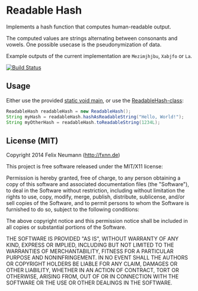 Readable Hash
=============

Implements a hash function that computes human-readable output.

The computed values are strings alternating between consonants and vowels. One possible usecase is the pseudonymization of data.

Example outputs of the current implementation are `Mezimjhjbu`, `Xabjfo` or `La`.

[![Build Status](https://travis-ci.org/fxnn/readable-hash.svg?branch=master)](https://travis-ci.org/fxnn/readable-hash)


Usage
-----

Either use the provided [static void main](src/main/java/de/fxnn/readablehash/ReadableHashCliApplication.java), or use the [ReadableHash-class](src/main/java/de/fxnn/readablehash/ReadableHash.java):

```java
ReadableHash readableHash = new ReadableHash();
String myHash = readableHash.hashAsReadableString("Hello, World!");
String myOtherHash = readableHash.toReadableString(1234L);
```

License (MIT)
-------------

Copyright 2014 Felix Neumann (http://fxnn.de)

This project is free software released under the MIT/X11 license:

Permission is hereby granted, free of charge, to any person obtaining a copy
of this software and associated documentation files (the "Software"), to deal
in the Software without restriction, including without limitation the rights
to use, copy, modify, merge, publish, distribute, sublicense, and/or sell
copies of the Software, and to permit persons to whom the Software is
furnished to do so, subject to the following conditions:

The above copyright notice and this permission notice shall be included in
all copies or substantial portions of the Software.

THE SOFTWARE IS PROVIDED "AS IS", WITHOUT WARRANTY OF ANY KIND, EXPRESS OR
IMPLIED, INCLUDING BUT NOT LIMITED TO THE WARRANTIES OF MERCHANTABILITY,
FITNESS FOR A PARTICULAR PURPOSE AND NONINFRINGEMENT. IN NO EVENT SHALL THE
AUTHORS OR COPYRIGHT HOLDERS BE LIABLE FOR ANY CLAIM, DAMAGES OR OTHER
LIABILITY, WHETHER IN AN ACTION OF CONTRACT, TORT OR OTHERWISE, ARISING FROM,
OUT OF OR IN CONNECTION WITH THE SOFTWARE OR THE USE OR OTHER DEALINGS IN
THE SOFTWARE.
